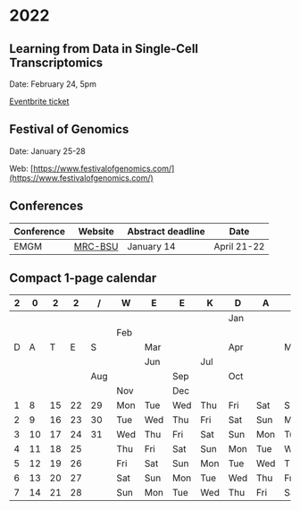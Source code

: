 # 2022

## Learning from Data in Single-Cell Transcriptomics

Date: February 24, 5pm

<span style="color:red">[Eventbrite ticket](https://www.eventbrite.co.uk/e/cambridge-bsu-lecture-in-biomedical-data-science-prof-sandrine-dudoit-tickets-251259533027)</span>

## Festival of Genomics

Date: January 25-28

Web: [https://www.festivalofgenomics.com/](https://www.festivalofgenomics.com/)

## Conferences

**Conference** | **Website** |**Abstract deadline** | **Date**
---------------|-------------|----------------------|---------
EMGM | [MRC-BSU](https://www.mrc-bsu.cam.ac.uk/news-and-events/workshops/european-mathematical-genetics-meeting-2022/) | January 14 | April 21-22

## Compact 1-page calendar

 2| 0| 2| 2| /|  W  |  E  |  E  |  K  |  D  |  A  |  Y
--|--|--|--|--|-----|-----|-----|-----|-----|-----|----
  |  |  |  |  |     |     |     |     |     | Jan |
  |  |  |  |  |     | Feb |     |     |     |     |
D |A |T |E |S |     | Mar |     |     | Apr |     | May
  |  |  |  |  |     |     | Jun |     | Jul |     |
  |  |  |  |  | Aug |     |     | Sep |     | Oct |
  |  |  |  |  |     | Nov |     | Dec |     |     |
1 | 8|15|22|29| Mon | Tue | Wed | Thu | Fri | Sat | Sun
2 | 9|16|23|30| Tue | Wed | Thu | Fri | Sat | Sun | Mon
3 |10|17|24|31| Wed | Thu | Fri | Sat | Sun | Mon | Tue
4 |11|18|25|  | Thu | Fri | Sat | Sun | Mon | Tue | Wed
5 |12|19|26|  | Fri | Sat | Sun | Mon | Tue | Wed | Thu
6 |13|20|27|  | Sat | Sun | Mon | Tue | Wed | Thu | Fri
7 |14|21|28|  | Sun | Mon | Tue | Wed | Thu | Fri | Sat

